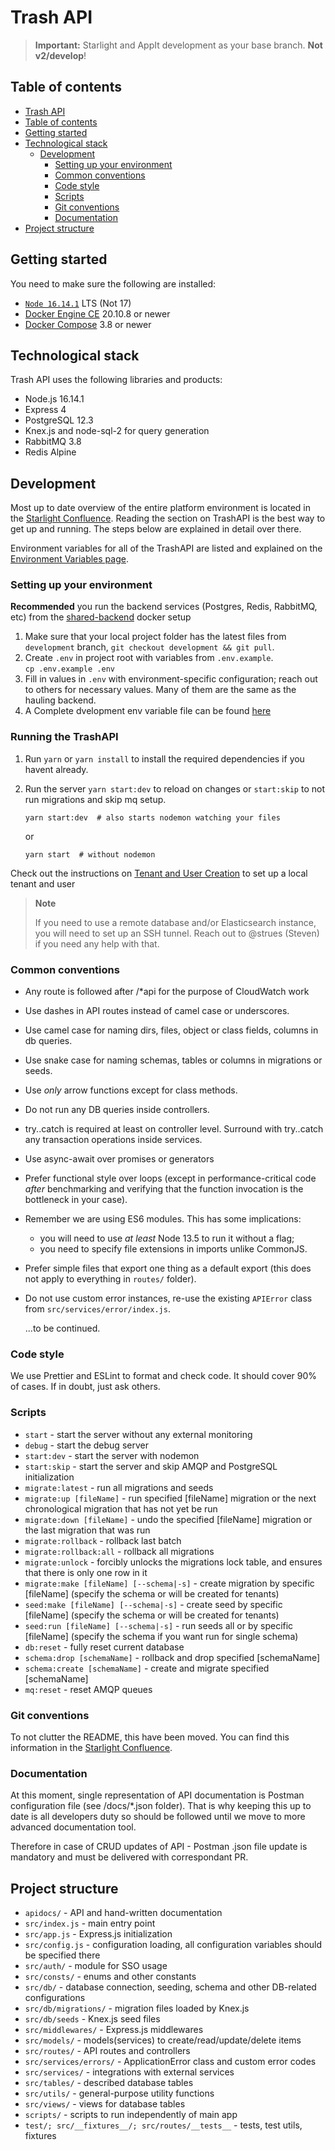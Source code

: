 # Trash API

> **Important:** Starlight and AppIt development as your base branch. **Not v2/develop**!

## Table of contents

- [Trash API](#trash-api)
- [Table of contents](#table-of-contents)
- [Getting started](#getting-started)
- [Technological stack](#technological-stack)
  - [Development](#development)
    - [Setting up your environment](#setting-up-your-environment)
    - [Common conventions](#common-conventions)
    - [Code style](#code-style)
    - [Scripts](#scripts)
    - [Git conventions](#git-conventions)
    - [Documentation](#documentation)
- [Project structure](#project-structure)

## Getting started

You need to make sure the following are installed:

- [`Node 16.14.1`](https://nodejs.org/en/) LTS (Not 17)
- [Docker Engine CE](https://docs.docker.com/engine/install/#server) 20.10.8 or newer
- [Docker Compose](https://docs.docker.com/compose/install/) 3.8 or newer

## Technological stack

Trash API uses the following libraries and products:

- Node.js 16.14.1
- Express 4
- PostgreSQL 12.3
- Knex.js and node-sql-2 for query generation
- RabbitMQ 3.8
- Redis Alpine

## Development

Most up to date overview of the entire platform environment is located in the [Starlight Confluence](https://starlightpro.atlassian.net/wiki/spaces/DEV/pages/2072608772/Running+the+Trash+API). Reading the section on TrashAPI is the best way to get up and running. The steps below are explained in detail over there.

Environment variables for all of the TrashAPI are listed and explained on the [Environment Variables page](https://starlightpro.atlassian.net/wiki/spaces/DEV/pages/2068676635/Env+Vars+-+Trash+API).

### Setting up your environment

**Recommended** you run the backend services (Postgres, Redis, RabbitMQ, etc) from the [shared-backend](https://github.com/Starlightpro/starlight-shared-backend) docker setup

1. Make sure that your local project folder has the latest files from `development` branch, `git checkout development && git pull`.
2. Create `.env` in project root with variables from `.env.example`.  
  `cp .env.example .env`
3. Fill in values in `.env` with environment-specific configuration;
  reach out to others for necessary values. Many of them are the same as the hauling backend.
4. A Complete dvelopment env variable file can be found [here](https://starlightpro.atlassian.net/wiki/spaces/DEV/pages/2072608772/Running+the+Trash+API)

### Running the TrashAPI

1. Run `yarn` or `yarn install` to install the required dependencies if you havent already.
2. Run the server `yarn start:dev` to reload on changes or `start:skip` to not run migrations and skip mq setup.

    ```shell
    yarn start:dev  # also starts nodemon watching your files
    ```

   or

    ```shell
    yarn start  # without nodemon
    ```

Check out the instructions on [Tenant and User Creation](https://starlightpro.atlassian.net/wiki/spaces/DEV/pages/2067595278/Tenant+and+User+Creation) to set up a local tenant and user

> **Note**
>
> If you need to use a remote database and/or Elasticsearch instance, you will need to set up an SSH tunnel.
> Reach out to @strues (Steven) if you need any help with that.

### Common conventions

- Any route is followed after /*api for the purpose of CloudWatch work
- Use dashes in API routes instead of camel case or underscores.
- Use camel case for naming dirs, files, object or class fields, columns in db queries.
- Use snake case for naming schemas, tables or columns in migrations or seeds.
- Use _only_ arrow functions except for class methods.
- Do not run any DB queries inside controllers.
- try..catch is required at least on controller level. Surround with try..catch any transaction operations inside services.
- Use async-await over promises or generators
- Prefer functional style over loops (except in performance-critical code _after_ benchmarking and verifying that
    the function invocation is the bottleneck in your case).
- Remember we are using ES6 modules. This has some implications:

  - you will need to use _at least_ Node 13.5 to run it without a flag;
  - you need to specify file extensions in imports unlike CommonJS.

- Prefer simple files that export one thing as a default export (this does not apply to everything in `routes/` folder).
- Do not use custom error instances, re-use the existing `APIError` class from `src/services/error/index.js`.

    ...to be continued.

### Code style

We use Prettier and ESLint to format and check code. It should cover 90% of cases. If in doubt, just ask others.

### Scripts

- `start` - start the server without any external monitoring
- `debug` - start the debug server
- `start:dev` - start the server with nodemon
- `start:skip` - start the server and skip AMQP and PostgreSQL initialization  
- `migrate:latest` - run all migrations and seeds
- `migrate:up [fileName]` - run specified [fileName] migration or the next chronological migration that has not yet be run
- `migrate:down [fileName]` - undo the specified [fileName] migration or the last migration that was run
- `migrate:rollback` - rollback last batch
- `migrate:rollback:all` - rollback all migrations
- `migrate:unlock` - forcibly unlocks the migrations lock table, and ensures that there is only one row in it
- `migrate:make [fileName] [--schema|-s]` - create migration by specific [fileName] (specify the schema or will be created for tenants)
- `seed:make [fileName] [--schema|-s]` - create seed by specific [fileName] (specify the schema or will be created for tenants)
- `seed:run [fileName] [--schema|-s]` - run seeds all or by specific [fileName] (specify the schema if you want run for single schema)
- `db:reset` - fully reset current database
- `schema:drop [schemaName]` - rollback and drop specified [schemaName]
- `schema:create [schemaName]` - create and migrate specified [schemaName]
- `mq:reset` - reset AMQP queues

### Git conventions

To not clutter the README, this have been moved. You can find this information in the [Starlight Confluence](https://starlightpro.atlassian.net/wiki/spaces/DEV/pages/2068545546/Code+Style).

### Documentation

At this moment, single representation of API documentation is Postman configuration file (see /docs/\*.json folder). That is why keeping this up to date is all developers duty so should be followed until we move to more advanced documentation tool.

Therefore in case of CRUD updates of API - Postman .json file update is mandatory and must be delivered with correspondant PR.

## Project structure

- `apidocs/` - API and hand-written documentation
- `src/index.js` - main entry point
- `src/app.js` - Express.js initialization
- `src/config.js` - configuration loading, all configuration variables should be specified there
- `src/auth/` - module for SSO usage
- `src/consts/` - enums and other constants
- `src/db/` - database connection, seeding, schema and other DB-related configurations
- `src/db/migrations/` - migration files loaded by Knex.js
- `src/db/seeds` - Knex.js seed files
- `src/middlewares/` - Express.js middlewares
- `src/models/` - models(services) to create/read/update/delete items
- `src/routes/` - API routes and controllers
- `src/services/errors/` - ApplicationError class and custom error codes
- `src/services/` - integrations with external services
- `src/tables/` - described database tables
- `src/utils/` - general-purpose utility functions
- `src/views/` - views for database tables
- `scripts/` - scripts to run independently of main app
- `test/; src/__fixtures__/; src/routes/__tests__` - tests, test utils, fixtures
